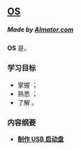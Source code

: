## [OS](./os)

##### *Made by* [AImator.com]()

**OS** 是。

### 学习目标

- 掌握 ；
- 熟悉 ；
- 了解 。

### 内容纲要

- **[制作 USB 启动盘](./usb_drive_bootable.md)**